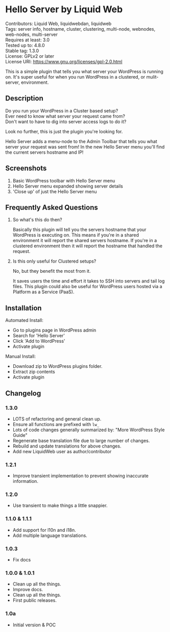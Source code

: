 # Hello Server by Liquid Web
Contributors: Liquid Web, liquidwebdan, liquidweb  
Tags: server info, hostname, cluster, clustering, multi-node, webnodes, web-nodes, multi-server  
Requires at least: 3.0  
Tested up to: 4.8.0  
Stable tag: 1.3.0  
License: GPLv2 or later  
License URI: https://www.gnu.org/licenses/gpl-2.0.html

This is a simple plugin that tells you what server your WordPress is running on. It's super useful for when you run WordPress in a clustered, or mulit-server, environment.

## Description

Do you run your WordPress in a Cluster based setup?  
Ever need to know what server your request came from?  
Don't want to have to dig into server access logs to do it?  

Look no further, this is just the plugin you're looking for.

Hello Server adds a menu-node to the Admin Toolbar that tells you what server your request was sent from! In the new Hello Server menu you'll find the current servers hostname and IP!

## Screenshots

1. Basic WordPress toolbar with Hello Server menu
2. Hello Server menu expanded showing server details
3. 'Close up' of just the Hello Server menu

## Frequently Asked Questions

1. So what's this do then?

    Basically this plugin will tell you the servers hostname that your WordPress is executing on. This means if you're in a shared environment it will report the shared servers hostname. If you're in a clustered environment then it will report the hostname that handled the request.

2. Is this only useful for Clustered setups?

    No, but they benefit the most from it.

    It saves users the time and effort it takes to SSH into servers and tail log files. This plugin could also be useful for WordPress users hosted via a Platform as a Service (PaaS).

## Installation

Automated Install:

*   Go to plugins page in WordPress admin
*   Search for 'Hello Server'
*   Click 'Add to WordPress'
*   Activate plugin

Manual Install:

*   Download zip to WordPress plugins folder.
*   Extract zip contents
*   Activate plugin

## Changelog

### 1.3.0

* LOTS of refactoring and general clean up.
* Ensure all functions are prefixed with `lw_`
* Lots of code changes generally summarized by: "More WordPress Style Guide"
* Regenerate base translation file due to large number of changes.
* Rebuild and update translations for above changes.
* Add new LiquidWeb user as author/contributor

### 1.2.1

*   Improve transient implementation to prevent showing inaccurate information.

### 1.2.0

*   Use transient to make things a little snappier.

### 1.1.0 & 1.1.1

*   Add support for l10n and i18n.
*   Add multiple language translations.

### 1.0.3

*   Fix docs

### 1.0.0 & 1.0.1

*   Clean up all the things.
*   Improve docs.
*   Clean up all the things.
*   First public releases.

### 1.0a

*   Initial version & POC
